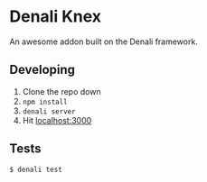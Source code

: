 # Denali Knex

An awesome addon built on the Denali framework.


## Developing

1. Clone the repo down
2. `npm install`
3. `denali server`
4. Hit [localhost:3000](http://localhost:3000)


## Tests

```sh
$ denali test
```
